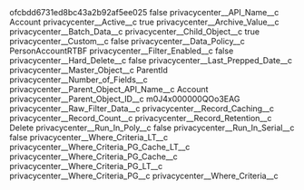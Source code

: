 <?xml version="1.0" encoding="UTF-8"?>
<CustomMetadata xmlns="http://soap.sforce.com/2006/04/metadata" xmlns:xsi="http://www.w3.org/2001/XMLSchema-instance" xmlns:xsd="http://www.w3.org/2001/XMLSchema">
    <label>ofcbdd6731ed8bc43a2b92af5ee025</label>
    <protected>false</protected>
    <values>
        <field>privacycenter__API_Name__c</field>
        <value xsi:type="xsd:string">Account</value>
    </values>
    <values>
        <field>privacycenter__Active__c</field>
        <value xsi:type="xsd:boolean">true</value>
    </values>
    <values>
        <field>privacycenter__Archive_Value__c</field>
        <value xsi:nil="true"/>
    </values>
    <values>
        <field>privacycenter__Batch_Data__c</field>
        <value xsi:nil="true"/>
    </values>
    <values>
        <field>privacycenter__Child_Object__c</field>
        <value xsi:type="xsd:boolean">true</value>
    </values>
    <values>
        <field>privacycenter__Custom__c</field>
        <value xsi:type="xsd:boolean">false</value>
    </values>
    <values>
        <field>privacycenter__Data_Policy__c</field>
        <value xsi:type="xsd:string">PersonAccountRTBF</value>
    </values>
    <values>
        <field>privacycenter__Filter_Enabled__c</field>
        <value xsi:type="xsd:boolean">false</value>
    </values>
    <values>
        <field>privacycenter__Hard_Delete__c</field>
        <value xsi:type="xsd:boolean">false</value>
    </values>
    <values>
        <field>privacycenter__Last_Prepped_Date__c</field>
        <value xsi:nil="true"/>
    </values>
    <values>
        <field>privacycenter__Master_Object__c</field>
        <value xsi:type="xsd:string">ParentId</value>
    </values>
    <values>
        <field>privacycenter__Number_of_Fields__c</field>
        <value xsi:nil="true"/>
    </values>
    <values>
        <field>privacycenter__Parent_Object_API_Name__c</field>
        <value xsi:type="xsd:string">Account</value>
    </values>
    <values>
        <field>privacycenter__Parent_Object_ID__c</field>
        <value xsi:type="xsd:string">m0J4x000000QOo3EAG</value>
    </values>
    <values>
        <field>privacycenter__Raw_Filter_Data__c</field>
        <value xsi:nil="true"/>
    </values>
    <values>
        <field>privacycenter__Record_Caching__c</field>
        <value xsi:nil="true"/>
    </values>
    <values>
        <field>privacycenter__Record_Count__c</field>
        <value xsi:nil="true"/>
    </values>
    <values>
        <field>privacycenter__Record_Retention__c</field>
        <value xsi:type="xsd:string">Delete</value>
    </values>
    <values>
        <field>privacycenter__Run_In_Poly__c</field>
        <value xsi:type="xsd:boolean">false</value>
    </values>
    <values>
        <field>privacycenter__Run_In_Serial__c</field>
        <value xsi:type="xsd:boolean">false</value>
    </values>
    <values>
        <field>privacycenter__Where_Criteria_LT__c</field>
        <value xsi:nil="true"/>
    </values>
    <values>
        <field>privacycenter__Where_Criteria_PG_Cache_LT__c</field>
        <value xsi:nil="true"/>
    </values>
    <values>
        <field>privacycenter__Where_Criteria_PG_Cache__c</field>
        <value xsi:nil="true"/>
    </values>
    <values>
        <field>privacycenter__Where_Criteria_PG_LT__c</field>
        <value xsi:nil="true"/>
    </values>
    <values>
        <field>privacycenter__Where_Criteria_PG__c</field>
        <value xsi:nil="true"/>
    </values>
    <values>
        <field>privacycenter__Where_Criteria__c</field>
        <value xsi:nil="true"/>
    </values>
</CustomMetadata>

